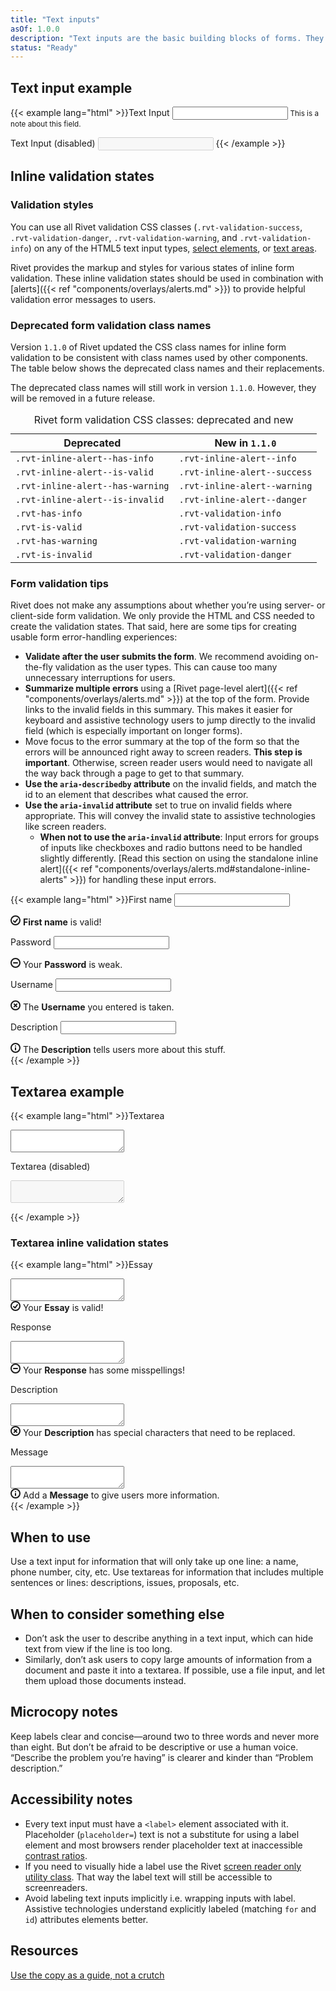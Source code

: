 ```yaml
---
title: "Text inputs"
asOf: 1.0.0
description: "Text inputs are the basic building blocks of forms. They allow users to enter various types of data into web-based forms."
status: "Ready"
---
```

## Text input example
{{< example lang="html" >}}<label for="demo-1">Text Input</label>
<input type="text" id="demo-1" aria-describedby="demo-1-note">
<small id="demo-1-note" class="rvt-display-block rvt-m-bottom-md">This is a note about this field.</small>

<label for="demo-2">Text Input (disabled)</label>
<input type="text" id="demo-2" class="rvt-m-bottom-md" disabled>
{{< /example >}}

## Inline validation states

<div class="rvt-alert rvt-alert--info rvt-m-bottom-md rvt-m-top-md" aria-labelledby="information-alert-title">
    <h3 class="rvt-alert__title" id="information-alert-title">Validation styles</h3>
    <p class="rvt-alert__message">You can use all Rivet validation CSS classes (<code>.rvt-validation-success</code>, <code>.rvt-validation-danger</code>, <code>.rvt-validation-warning</code>, and <code>.rvt-validation-info</code>) on any of the HTML5 text input types, <a href="../select-input">select elements</a>, or <a href="#textarea-example">text areas</a>.</p>
</div>

Rivet provides the markup and styles for various states of inline form validation. These inline validation states should be used in combination with [alerts]({{< ref "components/overlays/alerts.md" >}}) to provide helpful validation error messages to users.

### Deprecated form validation class names
Version `1.1.0` of Rivet updated the CSS class names for inline form validation to be consistent with class names used by other components. The table below shows the deprecated class names and their replacements.

The deprecated class names will still work in version `1.1.0`. However, they will be removed in a future release.

<table class="rvt-m-top-lg">
    <caption class="rvt-sr-only">Rivet form validation CSS classes: deprecated and new</caption>
    <thead>
        <th>Deprecated</th>
        <th>New in <code>1.1.0</code></th>
    </thead>
    <tbody>
        <tr>
            <td><code>.rvt-inline-alert--has-info</code></td>
            <td><code>.rvt-inline-alert--info</code></td>
        </tr>
        <tr>
            <td><code>.rvt-inline-alert--is-valid</code></td>
            <td><code>.rvt-inline-alert--success</code></td>
        </tr>
        <tr>
            <td><code>.rvt-inline-alert--has-warning</code></td>
            <td><code>.rvt-inline-alert--warning</code></td>
        </tr>
        <tr>
            <td><code>.rvt-inline-alert--is-invalid</code></td>
            <td><code>.rvt-inline-alert--danger</code></td>
        </tr>
        <tr>
            <td><code>.rvt-has-info</code></td>
            <td><code>.rvt-validation-info</code></td>
        </tr>
        <tr>
            <td><code>.rvt-is-valid</code></td>
            <td><code>.rvt-validation-success</code></td>
        </tr>
        <tr>
            <td><code>.rvt-has-warning</code></td>
            <td><code>.rvt-validation-warning</code></td>
        </tr>
        <tr>
            <td><code>.rvt-is-invalid</code></td>
            <td><code>.rvt-validation-danger</code></td>
        </tr>
    </tbody>
</table>

### Form validation tips

Rivet does not make any assumptions about whether you’re using server- or client-side form validation. We only provide the HTML and CSS needed to create the validation states. That said, here are some tips for creating usable form error-handling experiences:

- **Validate after the user submits the form**. We recommend avoiding on-the-fly validation as the user types. This can cause too many unnecessary interruptions for users.
- **Summarize multiple errors** using a [Rivet page-level alert]({{< ref "components/overlays/alerts.md" >}}) at the top of the form. Provide links to the invalid fields in this summary. This makes it easier for keyboard and assistive technology users to jump directly to the invalid field (which is especially important on longer forms).
- Move focus to the error summary at the top of the form so that the errors will be announced right away to screen readers. **This step is important**. Otherwise, screen reader users would need to navigate all the way back through a page to get to that summary.
- **Use the `aria-describedby` attribute** on the invalid fields, and match the id to an element that describes what caused the error.
- **Use the `aria-invalid` attribute** set to true on invalid fields where appropriate. This will convey the invalid state to assistive technologies like screen readers.
    - **When not to use the `aria-invalid` attribute**: Input errors for groups of inputs like checkboxes and radio buttons need to be handled slightly differently. [Read this section on using the standalone inline alert]({{< ref "components/overlays/alerts.md#standalone-inline-alerts" >}}) for handling these input errors.


{{< example lang="html" >}}<label for="rvt-success-state">First name</label>
<input type="text" id="rvt-success-state" class="rvt-validation-success" aria-describedby="first-name-message">
<div class="rvt-inline-alert rvt-inline-alert--success">
    <span class="rvt-inline-alert__icon">
        <svg aria-hidden="true" xmlns="http://www.w3.org/2000/svg" width="16" height="16" viewBox="0 0 16 16">
            <g fill="currentColor">
                <path d="M10.2,5.4,7.1,9.53,5.67,8.25a1,1,0,1,0-1.34,1.5l2.05,1.82a1.29,1.29,0,0,0,.83.32h.12a1.23,1.23,0,0,0,.88-.49L11.8,6.6a1,1,0,1,0-1.6-1.2Z"/>
                <path d="M8,0a8,8,0,1,0,8,8A8,8,0,0,0,8,0ZM8,14a6,6,0,1,1,6-6A6,6,0,0,1,8,14Z" />
            </g>
        </svg>
    </span>
    <span class="rvt-inline-alert__message" id="first-name-message">
        <strong>First name</strong> is valid!
    </span>
</div>

<label for="rvt-warning-state" class="rvt-m-top-md">Password</label>
<input type="text" id="rvt-warning-state" class="rvt-validation-warning" aria-describedby="password-message">
<div class="rvt-inline-alert rvt-inline-alert--warning">
    <span class="rvt-inline-alert__icon">
        <svg aria-hidden="true" xmlns="http://www.w3.org/2000/svg" width="16" height="16" viewBox="0 0 16 16">
            <g fill="currentColor">
                <path d="M11,9H5A1,1,0,0,1,5,7h6a1,1,0,0,1,0,2Z" />
                <path d="M8,16a8,8,0,1,1,8-8A8,8,0,0,1,8,16ZM8,2a6,6,0,1,0,6,6A6,6,0,0,0,8,2Z" />
            </g>
        </svg>
    </span>
    <span class="rvt-inline-alert__message" id="password-message">
        Your <strong>Password</strong> is weak.
    </span>
</div>

<label for="rvt-error-state" class="rvt-m-top-md">Username</label>
<input type="text" id="rvt-error-state" class="rvt-validation-danger" aria-describedby="username-message" aria-invalid="true">
<div class="rvt-inline-alert rvt-inline-alert--danger">
    <span class="rvt-inline-alert__icon">
        <svg aria-hidden="true" xmlns="http://www.w3.org/2000/svg" width="16" height="16" viewBox="0 0 16 16">
            <g fill="currentColor">
                <path d="M8,0a8,8,0,1,0,8,8A8,8,0,0,0,8,0ZM8,14a6,6,0,1,1,6-6A6,6,0,0,1,8,14Z" />
                <path d="M10.83,5.17a1,1,0,0,0-1.41,0L8,6.59,6.59,5.17A1,1,0,0,0,5.17,6.59L6.59,8,5.17,9.41a1,1,0,1,0,1.41,1.41L8,9.41l1.41,1.41a1,1,0,0,0,1.41-1.41L9.41,8l1.41-1.41A1,1,0,0,0,10.83,5.17Z"/>
            </g>
        </svg>
    </span>
    <span class="rvt-inline-alert__message" id="username-message">
        The <strong>Username</strong> you entered is taken.
    </span>
</div>

<label for="error-state" class="rvt-m-top-md">Description</label>
<input type="text" id="error-state" class="rvt-validation-info" aria-describedby="description-message">
<div class="rvt-inline-alert rvt-inline-alert--info">
    <span class="rvt-inline-alert__icon">
        <svg aria-hidden="true" xmlns="http://www.w3.org/2000/svg" width="16" height="16" viewBox="0 0 16 16">
            <g fill="currentColor">
                <path d="M8,16a8,8,0,1,1,8-8A8,8,0,0,1,8,16ZM8,2a6,6,0,1,0,6,6A6,6,0,0,0,8,2Z" />
                <path d="M8,12a1,1,0,0,1-1-1V8A1,1,0,0,1,9,8v3A1,1,0,0,1,8,12Z" />
                <circle cx="8" cy="5" r="1" />
            </g>
        </svg>
    </span>
    <span class="rvt-inline-alert__message" id="description-message">
        The
        <strong>Description</strong> tells users more about this stuff.
    </span>
</div>
{{< /example >}}

## Textarea example

{{< example lang="html" >}}<label for="demo-3">Textarea</label>
<textarea id="demo-3" class="rvt-m-bottom-md"></textarea>

<label for="demo-4">Textarea (disabled)</label>
<textarea id="demo-4" class="rvt-m-bottom-md" disabled></textarea>
{{< /example >}}

### Textarea inline validation states

{{< example lang="html" >}}<label for="textarea-success-state">Essay</label>
<textarea type="text" id="textarea-success-state" class="rvt-validation-success" aria-describedby="essay-message"></textarea>
<div class="rvt-inline-alert rvt-inline-alert--success">
    <span class="rvt-inline-alert__icon">
        <svg aria-hidden="true" xmlns="http://www.w3.org/2000/svg" width="16" height="16" viewBox="0 0 16 16">
            <g fill="currentColor">
                <path d="M10.2,5.4,7.1,9.53,5.67,8.25a1,1,0,1,0-1.34,1.5l2.05,1.82a1.29,1.29,0,0,0,.83.32h.12a1.23,1.23,0,0,0,.88-.49L11.8,6.6a1,1,0,1,0-1.6-1.2Z"/>
                <path d="M8,0a8,8,0,1,0,8,8A8,8,0,0,0,8,0ZM8,14a6,6,0,1,1,6-6A6,6,0,0,1,8,14Z" />
            </g>
        </svg>
    </span>
    <span class="rvt-inline-alert__message" id="essay-message">
        Your <strong>Essay</strong> is valid!
    </span>
</div>

<label for="textarea-warning-state" class="rvt-m-top-md">Response</label>
<textarea type="text" id="textarea-warning-state" class="rvt-validation-warning" aria-describedby="response-message"></textarea>
<div class="rvt-inline-alert rvt-inline-alert--warning">
    <span class="rvt-inline-alert__icon">
        <svg aria-hidden="true" xmlns="http://www.w3.org/2000/svg" width="16" height="16" viewBox="0 0 16 16">
            <g fill="currentColor">
                <path d="M11,9H5A1,1,0,0,1,5,7h6a1,1,0,0,1,0,2Z" />
                <path d="M8,16a8,8,0,1,1,8-8A8,8,0,0,1,8,16ZM8,2a6,6,0,1,0,6,6A6,6,0,0,0,8,2Z" />
            </g>
        </svg>
    </span>
    <span class="rvt-inline-alert__message" id="response-message">
        Your <strong>Response</strong> has some misspellings!
    </span>
</div>

<label for="textarea-error-state" class="rvt-m-top-md">Description</label>
<textarea type="text" id="textarea-error-state" class="rvt-validation-danger" aria-describedby="description-message" aria-invalid="true"></textarea>
<div class="rvt-inline-alert rvt-inline-alert--danger">
    <span class="rvt-inline-alert__icon">
        <svg aria-hidden="true" xmlns="http://www.w3.org/2000/svg" width="16" height="16" viewBox="0 0 16 16">
            <g fill="currentColor">
                <path d="M8,0a8,8,0,1,0,8,8A8,8,0,0,0,8,0ZM8,14a6,6,0,1,1,6-6A6,6,0,0,1,8,14Z" />
                <path d="M10.83,5.17a1,1,0,0,0-1.41,0L8,6.59,6.59,5.17A1,1,0,0,0,5.17,6.59L6.59,8,5.17,9.41a1,1,0,1,0,1.41,1.41L8,9.41l1.41,1.41a1,1,0,0,0,1.41-1.41L9.41,8l1.41-1.41A1,1,0,0,0,10.83,5.17Z"
                />
            </g>
        </svg>
    </span>
    <span class="rvt-inline-alert__message" id="description-message">
        Your <strong>Description</strong> has special characters that need to be replaced.
    </span>
</div>

<label for="textarea-info-state" class="rvt-m-top-md">Message</label>
<textarea type="text" id="textarea-info-state" class="rvt-validation-info" aria-describedby="message-message"></textarea>
<div class="rvt-inline-alert rvt-inline-alert--info">
    <span class="rvt-inline-alert__icon">
        <svg aria-hidden="true" xmlns="http://www.w3.org/2000/svg" width="16" height="16" viewBox="0 0 16 16">
            <g fill="currentColor">
                <path d="M8,16a8,8,0,1,1,8-8A8,8,0,0,1,8,16ZM8,2a6,6,0,1,0,6,6A6,6,0,0,0,8,2Z" />
                <path d="M8,12a1,1,0,0,1-1-1V8A1,1,0,0,1,9,8v3A1,1,0,0,1,8,12Z" />
                <circle cx="8" cy="5" r="1" />
            </g>
        </svg>
    </span>
    <span class="rvt-inline-alert__message" id="message-message">
        Add a <strong>Message</strong> to give users more information.
    </span>
</div>
{{< /example >}}

## When to use
Use a text input for information that will only take up one line: a name, phone number, city, etc. Use textareas for information that includes multiple sentences or lines: descriptions, issues, proposals, etc.

## When to consider something else
- Don’t ask the user to describe anything in a text input, which can hide text from view if the line is too long.
- Similarly, don’t ask users to copy large amounts of information from a document and paste it into a textarea. If possible, use a file input, and let them upload those documents instead.

## Microcopy notes
Keep labels clear and concise―around two to three words and never more than eight. But don’t be afraid to be descriptive or use a human voice. “Describe the problem you’re having” is clearer and kinder than “Problem description.”

## Accessibility notes
- Every text input must have a `<label>` element associated with it. Placeholder (`placeholder=`) text is not a substitute for using a label element and most browsers render placeholder text at inaccessible [contrast ratios](https://www.w3.org/TR/UNDERSTANDING-WCAG20/visual-audio-contrast-contrast.html).
- If you need to visually hide a label use the Rivet [screen reader only utility class](https://rivet.iu.edu/components/utilities/display/#screen-reader-only). That way the label text will still be accessible to screenreaders.
- Avoid labeling text inputs implicitly i.e. wrapping inputs with label. Assistive technologies understand explicitly labeled (matching `for` and `id`) attributes elements better.

## Resources
[Use the copy as a guide, not a crutch](https://www.smashingmagazine.com/2013/06/five-ways-prevent-bad-microcopy/#3-use-copy-as-a-guide-not-a-crutch)
